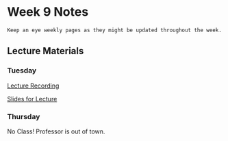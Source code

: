 Week 9 Notes
============================

```{note}
Keep an eye weekly pages as they might be updated throughout the week.
```

## Lecture Materials


### Tuesday

[Lecture Recording]()

<a href="../resources/11-28-23-alternative_interaction.pdf" >Slides for Lecture</a>


### Thursday

No Class! Professor is out of town.
